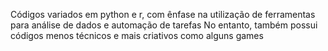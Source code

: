 Códigos variados em python e r, com ênfase na utilização de ferramentas para análise de dados e automação de tarefas
No entanto, também possui códigos menos técnicos e mais criativos como alguns games
